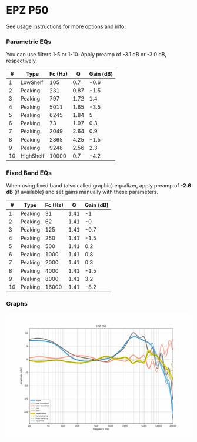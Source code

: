 # EPZ P50
See [usage instructions](https://github.com/jaakkopasanen/AutoEq#usage) for more options and info.

### Parametric EQs
You can use filters 1-5 or 1-10. Apply preamp of -3.1 dB or -3.0 dB, respectively.

|   # | Type      |   Fc (Hz) |    Q |   Gain (dB) |
|-----|-----------|-----------|------|-------------|
|   1 | LowShelf  |       105 | 0.7  |        -0.6 |
|   2 | Peaking   |       231 | 0.87 |        -1.5 |
|   3 | Peaking   |       797 | 1.72 |         1.4 |
|   4 | Peaking   |      5011 | 1.65 |        -3.5 |
|   5 | Peaking   |      6245 | 1.84 |         5   |
|   6 | Peaking   |        73 | 1.97 |         0.3 |
|   7 | Peaking   |      2049 | 2.64 |         0.9 |
|   8 | Peaking   |      2865 | 4.25 |        -1.5 |
|   9 | Peaking   |      9248 | 2.56 |         2.3 |
|  10 | HighShelf |     10000 | 0.7  |        -4.2 |

### Fixed Band EQs
When using fixed band (also called graphic) equalizer, apply preamp of **-2.6 dB** (if available) and set gains manually with these parameters.

|   # | Type    |   Fc (Hz) |    Q |   Gain (dB) |
|-----|---------|-----------|------|-------------|
|   1 | Peaking |        31 | 1.41 |        -1   |
|   2 | Peaking |        62 | 1.41 |        -0   |
|   3 | Peaking |       125 | 1.41 |        -0.7 |
|   4 | Peaking |       250 | 1.41 |        -1.5 |
|   5 | Peaking |       500 | 1.41 |         0.2 |
|   6 | Peaking |      1000 | 1.41 |         0.8 |
|   7 | Peaking |      2000 | 1.41 |         0.3 |
|   8 | Peaking |      4000 | 1.41 |        -1.5 |
|   9 | Peaking |      8000 | 1.41 |         3.2 |
|  10 | Peaking |     16000 | 1.41 |        -8.2 |

### Graphs
![](./EPZ%20P50.png)
